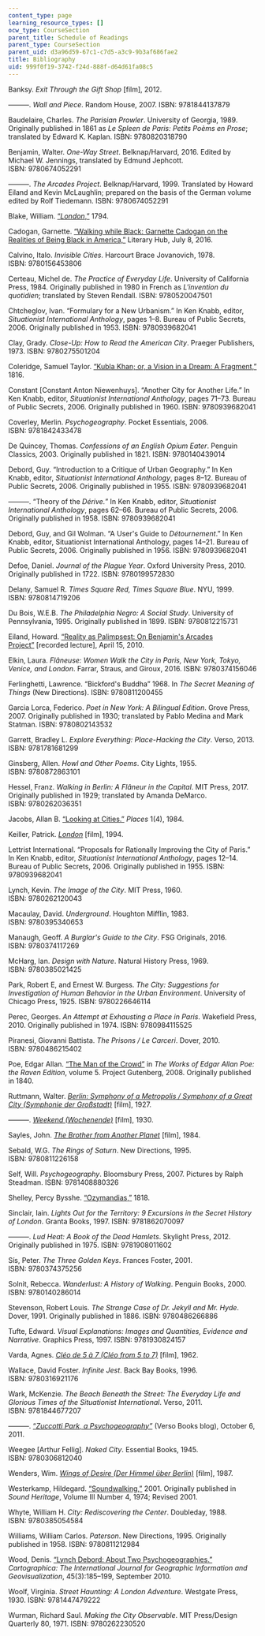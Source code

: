 ```yaml
---
content_type: page
learning_resource_types: []
ocw_type: CourseSection
parent_title: Schedule of Readings
parent_type: CourseSection
parent_uid: d3a96d59-67c1-c7d5-a3c9-9b3af686fae2
title: Bibliography
uid: 999f0f19-3742-f24d-888f-d64d61fa08c5
---
```


Banksy. _Exit Through the Gift Shop_ \[film\], 2012.

———. _Wall and Piece_. Random House, 2007. ISBN: 9781844137879

Baudelaire, Charles. _The Parisian Prowler_. University of Georgia, 1989. Originally published in 1861 as _Le Spleen de Paris: Petits Poèms en Prose_; translated by Edward K. Kaplan. ISBN: 9780820318790

Benjamin, Walter. _One-Way Street_. Belknap/Harvard, 2016. Edited by Michael W. Jennings, translated by Edmund Jephcott. ISBN: 9780674052291

———. _The Arcades Project_. Belknap/Harvard, 1999. Translated by Howard Eiland and Kevin McLaughlin; prepared on the basis of the German volume edited by Rolf Tiedemann. ISBN: 9780674052291

Blake, William. [“_London_,”](https://www.poetryfoundation.org/poems/43673/london-56d222777e969) 1794. 

Cadogan, Garnette. [“Walking while Black: Garnette Cadogan on the Realities of Being Black in America,”](https://lithub.com/walking-while-black/) Literary Hub, July 8, 2016.

Calvino, Italo. _Invisible Cities_. Harcourt Brace Jovanovich, 1978. ISBN: 9780156453806

Certeau, Michel de. _The Practice of Everyday Life_. University of California Press, 1984. Originally published in 1980 in French as _L'invention du quotidien_; translated by Steven Rendall. ISBN: 9780520047501

Chtcheglov, Ivan. “Formulary for a New Urbanism.” In Ken Knabb, editor, _Situationist International Anthology_, pages 1–8. Bureau of Public Secrets, 2006. Originally published in 1953. ISBN: 9780939682041

Clay, Grady. _Close-Up: How to Read the American City_. Praeger Publishers, 1973. ISBN: 9780275501204  

Coleridge, Samuel Taylor. [“Kubla Khan; or, a Vision in a Dream: A Fragment,”](https://www.poetryfoundation.org/poems/43991/kubla-khan) 1816.

Constant \[Constant Anton Niewenhuys\]. “Another City for Another Life.” In Ken Knabb, editor, _Situationist International Anthology_, pages 71–73. Bureau of Public Secrets, 2006. Originally published in 1960. ISBN: 9780939682041

Coverley, Merlin. _Psychogeography_. Pocket Essentials, 2006. ISBN: 9781842433478

De Quincey, Thomas. _Confessions of an English Opium Eater_. Penguin Classics, 2003. Originally published in 1821. ISBN: 9780140439014

Debord, Guy. “Introduction to a Critique of Urban Geography.” In Ken Knabb, editor, _Situationist International Anthology_, pages 8–12. Bureau of Public Secrets, 2006. Originally published in 1955. ISBN: 9780939682041

———. “Theory of the _Dérive._” In Ken Knabb, editor, _Situationist International Anthology_, pages 62–66. Bureau of Public Secrets, 2006. Originally published in 1958. ISBN: 9780939682041

Debord, Guy, and Gil Wolman. “A User's Guide to _Détournement_.” In Ken Knabb, editor, Situationist International Anthology, pages 14–21. Bureau of Public Secrets, 2006. Originally published in 1956. ISBN: 9780939682041

Defoe, Daniel. _Journal of the Plague Year_. Oxford University Press, 2010. Originally published in 1722. ISBN: 9780199572830

Delany, Samuel R. _Times Square Red, Times Square Blue_. NYU, 1999. ISBN: 9780814719206 

Du Bois, W.E.B. _The Philadelphia Negro: A Social Study_. University of Pennsylvania, 1995. Originally published in 1899. ISBN: 9780812215731

Eiland, Howard. [“Reality as Palimpsest: On Benjamin's Arcades Project”](https://soundcloud.com/cirucberkeley/reality-as-palimpsest-on-benjamins-arcades-project-howard-eiland-4152010) \[recorded lecture\], April 15, 2010.

Elkin, Laura. _Flâneuse: Women Walk the City in Paris, New York, Tokyo, Venice, and London_. Farrar, Straus, and Giroux, 2016. ISBN: 9780374156046

Ferlinghetti, Lawrence. “Bickford's Buddha” 1968. In _The Secret Meaning of Things_ (New Directions). ISBN: 9780811200455

Garcia Lorca, Federico. _Poet in New York: A Bilingual Edition_. Grove Press, 2007. Originally published in 1930; translated by Pablo Medina and Mark Statman. ISBN: 9780802143532

Garrett, Bradley L. _Explore Everything: Place-Hacking the City_. Verso, 2013. ISBN: 9781781681299

Ginsberg, Allen. _Howl and Other Poems_. City Lights, 1955. ISBN: 9780872863101

Hessel, Franz. _Walking in Berlin: A Flâneur in the Capital_. MIT Press, 2017. Originally published in 1929; translated by Amanda DeMarco. ISBN: 9780262036351

Jacobs, Allan B. [“Looking at Cities.”](https://escholarship.org/uc/item/12x6z4vr) _Places_ 1(4), 1984.

Keiller, Patrick. _[London](https://www.imdb.com/title/tt0110377/)_ \[film\], 1994.

Lettrist International. “Proposals for Rationally Improving the City of Paris.” In Ken Knabb, editor, _Situationist International Anthology_, pages 12–14. Bureau of Public Secrets, 2006. Originally published in 1955. ISBN: 9780939682041

Lynch, Kevin. _The Image of the City_. MIT Press, 1960. ISBN: 9780262120043

Macaulay, David. _Underground_. Houghton Mifflin, 1983. ISBN: 9780395340653

Manaugh, Geoff. _A Burglar's Guide to the City_. FSG Originals, 2016. ISBN: 9780374117269

McHarg, Ian. _Design with Nature_. Natural History Press, 1969. ISBN: 9780385021425

Park, Robert E, and Ernest W. Burgess. _The City: Suggestions for Investigation of Human Behavior in the Urban Environment_. University of Chicago Press, 1925. ISBN: 9780226646114

Perec, Georges. _An Attempt at Exhausting a Place in Paris_. Wakefield Press, 2010. Originally published in 1974. ISBN: 9780984115525

Piranesi, Giovanni Battista. _The Prisons / Le Carceri_. Dover, 2010. ISBN: 9780486215402

Poe, Edgar Allan. [“The Man of the Crowd”](https://www.gutenberg.org/files/2151/2151-h/2151-h.htm) in _The Works of Edgar Allan Poe: the Raven Edition_, volume 5. Project Gutenberg, 2008. Originally published in 1840.

Ruttmann, Walter. _[Berlin: Symphony of a Metropolis / Symphony of a Great City (Symphonie der Großstadt)](https://www.imdb.com/title/tt0017668/)_ \[film\], 1927.

———. _[Weekend (Wochenende)](https://www.imdb.com/title/tt3251726/)_ \[film\], 1930.

Sayles, John. [_The_ _Brother from Another Planet_](https://www.imdb.com/title/tt0087004/) \[film\], 1984.

Sebald, W.G. _The_ _Rings of Saturn_. New Directions, 1995. ISBN: 9780811226158

Self, Will. _Psychogeography_. Bloomsbury Press, 2007. Pictures by Ralph Steadman. ISBN: 9781408880326

Shelley, Percy Bysshe. [“Ozymandias,”](https://www.poetryfoundation.org/poems/46565/ozymandias) 1818.

Sinclair, Iain. _Lights Out for the Territory: 9 Excursions in the Secret History of London_. Granta Books, 1997. ISBN: 9781862070097

———. _Lud Heat: A Book of the Dead Hamlets_. Skylight Press, 2012. Originally published in 1975. ISBN: 9781908011602

Sís, Peter. _The Three Golden Keys_. Frances Foster, 2001. ISBN: 9780374375256

Solnit, Rebecca. _Wanderlust: A History of Walking_. Penguin Books, 2000. ISBN: 9780140286014

Stevenson, Robert Louis. _The Strange Case of Dr. Jekyll and Mr. Hyde_. Dover, 1991. Originally published in 1886. ISBN: 9780486266886

Tufte, Edward. _Visual Explanations: Images and Quantities, Evidence and Narrative_. Graphics Press, 1997. ISBN: 9781930824157

Varda, Agnes. _[Cléo de 5 à 7 (Cléo from 5 to 7)](https://www.imdb.com/title/tt0055852/)_ \[film\], 1962.

Wallace, David Foster. _Infinite Jest_. Back Bay Books, 1996. ISBN: 9780316921176

Wark, McKenzie. _The Beach Beneath the Street: The Everyday Life and Glorious Times of the Situationist International_. Verso, 2011. ISBN: 9781844677207

———. [“_Zuccotti Park, a Psychogeography”_](https://www.versobooks.com/blogs/735-mckenzie-wark-zuccotti-park-a-psychogeography) (Verso Books blog), October 6, 2011.

Weegee \[Arthur Fellig\]. _Naked City_. Essential Books, 1945. ISBN: 9780306812040

Wenders, Wim. _[Wings of Desire (Der Himmel über Berlin)](https://www.imdb.com/title/tt0093191/)_ \[film\], 1987.

Westerkamp, Hildegard. [“Soundwalking,”](https://www.hildegardwesterkamp.ca/writings/writingsby/?post_id=13&title=soundwalking) 2001. Originally published in _Sound Heritage_, Volume III Number 4, 1974; Revised 2001.

Whyte, William H. _City: Rediscovering the Center_. Doubleday, 1988. ISBN: 9780385054584

Williams, William Carlos. _Paterson_. New Directions, 1995. Originally published in 1958. ISBN: 9780811212984

Wood, Denis. [“Lynch Debord: About Two Psychogeographies.”](https://utpjournals.press/doi/abs/10.3138/carto.45.3.185) _Cartographica: The International Journal for Geographic Information and Geovisualization_, 45(3):185–199, September 2010.

Woolf, Virginia. _Street Haunting: A London Adventure_. Westgate Press, 1930. ISBN: 9781447479222

Wurman, Richard Saul. _Making the City Observable_. MIT Press/Design Quarterly 80, 1971. ISBN: 9780262230520